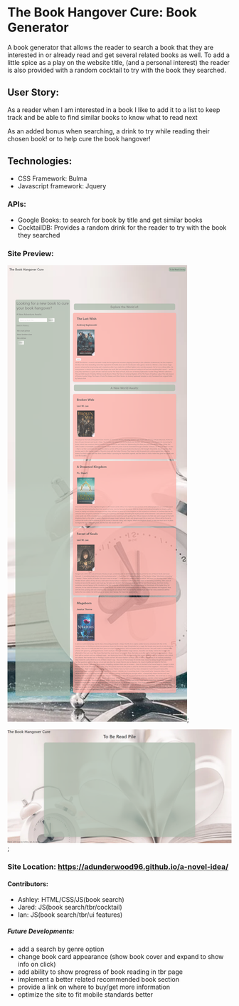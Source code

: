 # The Book Hangover Cure: Book Generator
A book generator that allows the reader to search a book that they are interested in or already read and get several related books as well. 
To add a little spice as a play on the website title, (and a personal interest) the reader is also provided with a random cocktail to try with the book they searched.

## User Story:
As a reader when I am interested in a book I like to add it to a list to keep track and
be able to find similar books to know what to read next

As an added bonus when searching, a drink to try while reading their chosen book! or to help cure the book hangover!

## Technologies:
- CSS Framework: Bulma
- Javascript framework: Jquery

### APIs: 
- Google Books: to search for book by title and get similar books
- CocktailDB: Provides a random drink for the reader to try with the book they searched

### Site Preview: 

![book-search](https://github.com/adunderwood96/a-novel-idea/blob/a999f36697fc72e4d5c09883c78ae604aa112fb3/assets/images/book%20search.png);

![tbr](https://github.com/adunderwood96/a-novel-idea/blob/a999f36697fc72e4d5c09883c78ae604aa112fb3/assets/images/tbr.png);

### Site Location: https://adunderwood96.github.io/a-novel-idea/

#### Contributors:
- Ashley: HTML/CSS/JS(book search)
- Jared: JS(book search/tbr/cocktail)
- Ian: JS(book search/tbr/ui features)

##### Future Developments:
- add a search by genre option
- change book card appearance (show book cover and expand to show info on click)
- add ability to show progress of book reading in tbr page
- implement a better related recommended  book section
- provide a link on where to buy/get more information
- optimize the site to fit mobile standards better
